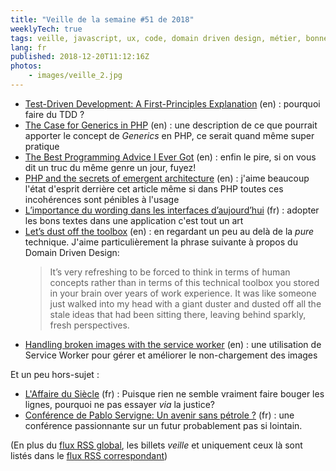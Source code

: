 ```yaml
---
title: "Veille de la semaine #51 de 2018"
weeklyTech: true
tags: veille, javascript, ux, code, domain driven design, métier, bonnes pratiques, php, tdd
lang: fr
published: 2018-12-20T11:12:16Z
photos:
    - images/veille_2.jpg
---
```

* [Test-Driven Development: A First-Principles Explanation](https://www.petermorlion.com/test-driven-development-a-first-principles-explanation/) (en)&nbsp;: pourquoi faire du TDD ?
* [The Case for Generics in PHP](https://www.phparch.com/2018/11/the-case-for-generics-in-php/) (en)&nbsp;: une description de ce que pourrait apporter le concept de *Generics* en PHP, ce serait quand même super pratique
* [The Best Programming Advice I Ever Got](http://russolsen.com/articles/2012/08/09/the-best-programming-advice-i-ever-got.html) (en)&nbsp;: enfin le pire, si on vous dit un truc du même genre un jour, fuyez!
* [PHP and the secrets of emergent architecture](https://24daysindecember.net/2018/12/15/php-and-the-secrets-of-emergent-architecture/) (en)&nbsp;: j'aime beaucoup l'état d'esprit derrière cet article même si dans PHP toutes ces incohérences sont pénibles à l'usage
* [L’importance du wording dans les interfaces d’aujourd’hui](https://www.24joursdeweb.fr/2018/importance-du-wording-dans-les-interfaces-d-aujourdhui/) (fr)&nbsp;: adopter les bons textes dans une application c'est tout un art
* [Let’s dust off the toolbox](https://24daysindecember.net/2018/12/18/lets-dust-off-the-toolbox/) (en)&nbsp;: en regardant un peu au delà de la *pure* technique. J'aime particulièrement la phrase suivante à propos du Domain Driven Design:
  > It’s very refreshing to be forced to think in terms of human concepts rather than in terms of this technical toolbox you stored in your brain over years of work experience. It was like someone just walked into my head with a giant duster and dusted off all the stale ideas that had been sitting there, leaving behind sparkly, fresh perspectives.
* [Handling broken images with the service worker](https://bitsofco.de/handling-broken-images-with-service-worker/) (en)&nbsp;: une utilisation de Service Worker pour gérer et améliorer le non-chargement des images

Et un peu hors-sujet&nbsp;:

* [L'Affaire du Siècle](https://laffairedusiecle.net/) (fr)&nbsp;: Puisque rien ne semble vraiment faire bouger les lignes, pourquoi ne pas essayer *via* la justice?
* [Conférence de Pablo Servigne: Un avenir sans pétrole ?](https://www.youtube.com/watch?v=kSVA5Q79Urc&t=137s) (fr)&nbsp;: une conférence passionnante sur un futur probablement pas si lointain.

(En plus du [flux RSS global](/rss.xml), les billets *veille*
et uniquement ceux là sont listés dans le [flux RSS correspondant](/rss/veille.xml))
